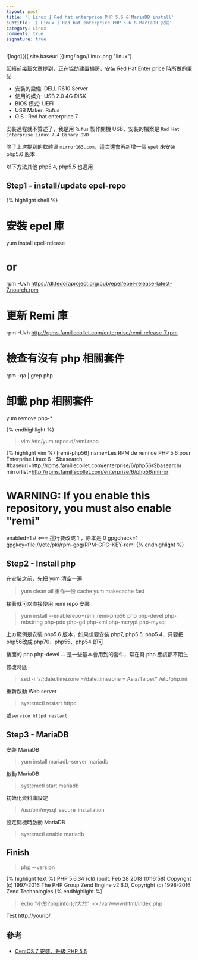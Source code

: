 ```yaml
---
layout: post
title: '[ Linux ] Red hat enterprice PHP 5.6 & MariaDB install'
subtitle: '[ Linux ] Red hat enterprice PHP 5.6 & MariaDB 安裝'
category: Linux
comments: true
signature: true
---
```


![logo]({{ site.baseurl }}img/logo/Linux.png "linux")

<div class="message">
    延續前幾篇文章提到，正在協助建置機房，安裝 Red Hat Enter price 時所做的筆記
</div>

 - 安裝的設備: DELL R610 Server
 - 使用的媒介: USB 2.0 4G DISK
 - BIOS 模式: UEFI
 - USB Maker: Rufus
 - O.S      : Red hat enterprice 7

安裝過程就不贊述了，我是用 `Rufus` 製作開機 USB，安裝的檔案是 `Red Hat Enterprise Linux 7.4 Binary DVD`

除了上次提到的軟體源 `mirror163.com`，這次還會再新增一個 `epel` 來安裝 php5.6 版本

以下方法其他 php5.4, php5.5 也適用

## Step1 - install/update epel-repo

{% highlight shell %}

# 安裝 epel 庫
yum install epel-release
# or
rpm -Uvh https://dl.fedoraproject.org/pub/epel/epel-release-latest-7.noarch.rpm

# 更新 Remi 庫
rpm -Uvh http://rpms.famillecollet.com/enterprise/remi-release-7.rpm

# 檢查有沒有 php 相關套件
rpm -qa | grep php

# 卸載 php 相關套件
yum remove php-*

{% endhighlight %}

 > vim /etc/yum.repos.d/remi.repo

{% highlight vim %}
[remi-php56]
name=Les RPM de remi de PHP 5.6 pour Enterprise Linux 6 - $basearch
#baseurl=http://rpms.famillecollet.com/enterprise/6/php56/$basearch/
mirrorlist=http://rpms.famillecollet.com/enterprise/6/php56/mirror
# WARNING: If you enable this repository, you must also enable "remi"
enabled=1  # <=== 這行要改成 1 ，原本是 0
gpgcheck=1
gpgkey=file:///etc/pki/rpm-gpg/RPM-GPG-KEY-remi
{% endhighlight %}


## Step2 - Install php

在安裝之前，先把 yum 清空一遍
 > yum clean all
重作一份 cache
 > yum makecache fast

接著就可以直接使用 remi repo 安裝

 > yum install --enablerepo=remi,remi-php56 php php-devel php-mbstring php-pdo php-gd php-xml php-mcrypt php-mysql

上方範例是安裝 php5.6 版本，如果想要安裝 php7, php5.5, php5.4，只要把php56改成 php70、php55、php54 即可

後面的 php php-devel ... 是一些基本會用到的套件，常在寫 php 應該都不陌生

修改時區
 > sed -i 's/;date.timezone =/date.timezone = Asia\/Taipei/' /etc/php.ini

重新啟動 Web server
 > systemctl restart httpd

或`service httpd restart`


## Step3 - MariaDB

安裝 MariaDB
 > yum install mariadb-server mariadb

啟動 MariaDB
 > systemctl start mariadb

初始化資料庫設定
 > /usr/bin/mysql_secure_installation

設定開機時啟動 MariaDB
 > systemctl enable mariadb


## Finish

 > php --version

{% highlight text %}
PHP 5.6.34 (cli) (built: Feb 28 2018 10:16:58)
Copyright (c) 1997-2016 The PHP Group
Zend Engine v2.6.0, Copyright (c) 1998-2016 Zend Technologies
{% endhighlight %}

 > echo "小於?phpinfo();?大於" >> /var/www/html/index.php

Test http://yourip/



## 參考
 - [CentOS 7 安裝、升級 PHP 5.6](http://blog.qoding.us/2017/09/centos-7-%E5%AE%89%E8%A3%9D%E3%80%81%E5%8D%87%E7%B4%9A-php-5-6/)